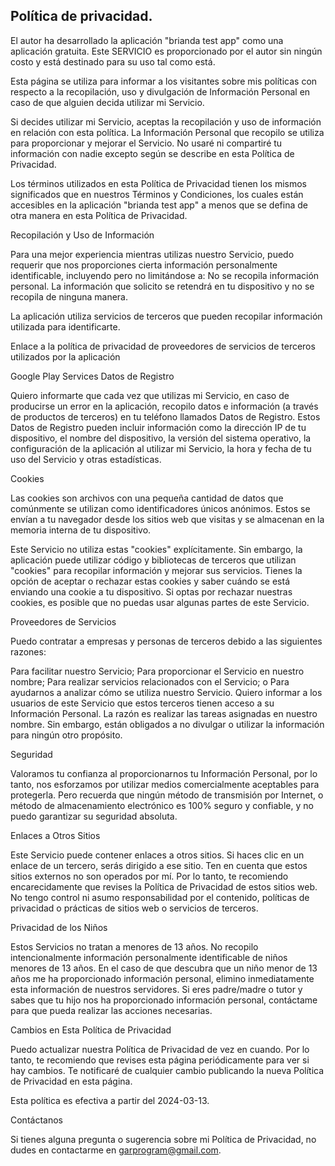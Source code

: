 ## Política de privacidad.

El autor ha desarrollado la aplicación "brianda test app" como una aplicación gratuita. Este SERVICIO es proporcionado por el autor sin ningún costo y está destinado para su uso tal como está.

Esta página se utiliza para informar a los visitantes sobre mis políticas con respecto a la recopilación, uso y divulgación de Información Personal en caso de que alguien decida utilizar mi Servicio.

Si decides utilizar mi Servicio, aceptas la recopilación y uso de información en relación con esta política. La Información Personal que recopilo se utiliza para proporcionar y mejorar el Servicio. No usaré ni compartiré tu información con nadie excepto según se describe en esta Política de Privacidad.

Los términos utilizados en esta Política de Privacidad tienen los mismos significados que en nuestros Términos y Condiciones, los cuales están accesibles en la aplicación "brianda test app" a menos que se defina de otra manera en esta Política de Privacidad.

Recopilación y Uso de Información

Para una mejor experiencia mientras utilizas nuestro Servicio, puedo requerir que nos proporciones cierta información personalmente identificable, incluyendo pero no limitándose a: No se recopila información personal. La información que solicito se retendrá en tu dispositivo y no se recopila de ninguna manera.

La aplicación utiliza servicios de terceros que pueden recopilar información utilizada para identificarte.

Enlace a la política de privacidad de proveedores de servicios de terceros utilizados por la aplicación

Google Play Services
Datos de Registro

Quiero informarte que cada vez que utilizas mi Servicio, en caso de producirse un error en la aplicación, recopilo datos e información (a través de productos de terceros) en tu teléfono llamados Datos de Registro. Estos Datos de Registro pueden incluir información como la dirección IP de tu dispositivo, el nombre del dispositivo, la versión del sistema operativo, la configuración de la aplicación al utilizar mi Servicio, la hora y fecha de tu uso del Servicio y otras estadísticas.

Cookies

Las cookies son archivos con una pequeña cantidad de datos que comúnmente se utilizan como identificadores únicos anónimos. Estos se envían a tu navegador desde los sitios web que visitas y se almacenan en la memoria interna de tu dispositivo.

Este Servicio no utiliza estas "cookies" explícitamente. Sin embargo, la aplicación puede utilizar código y bibliotecas de terceros que utilizan "cookies" para recopilar información y mejorar sus servicios. Tienes la opción de aceptar o rechazar estas cookies y saber cuándo se está enviando una cookie a tu dispositivo. Si optas por rechazar nuestras cookies, es posible que no puedas usar algunas partes de este Servicio.

Proveedores de Servicios

Puedo contratar a empresas y personas de terceros debido a las siguientes razones:

Para facilitar nuestro Servicio;
Para proporcionar el Servicio en nuestro nombre;
Para realizar servicios relacionados con el Servicio; o
Para ayudarnos a analizar cómo se utiliza nuestro Servicio.
Quiero informar a los usuarios de este Servicio que estos terceros tienen acceso a su Información Personal. La razón es realizar las tareas asignadas en nuestro nombre. Sin embargo, están obligados a no divulgar o utilizar la información para ningún otro propósito.

Seguridad

Valoramos tu confianza al proporcionarnos tu Información Personal, por lo tanto, nos esforzamos por utilizar medios comercialmente aceptables para protegerla. Pero recuerda que ningún método de transmisión por Internet, o método de almacenamiento electrónico es 100% seguro y confiable, y no puedo garantizar su seguridad absoluta.

Enlaces a Otros Sitios

Este Servicio puede contener enlaces a otros sitios. Si haces clic en un enlace de un tercero, serás dirigido a ese sitio. Ten en cuenta que estos sitios externos no son operados por mí. Por lo tanto, te recomiendo encarecidamente que revises la Política de Privacidad de estos sitios web. No tengo control ni asumo responsabilidad por el contenido, políticas de privacidad o prácticas de sitios web o servicios de terceros.

Privacidad de los Niños

Estos Servicios no tratan a menores de 13 años. No recopilo intencionalmente información personalmente identificable de niños menores de 13 años. En el caso de que descubra que un niño menor de 13 años me ha proporcionado información personal, elimino inmediatamente esta información de nuestros servidores. Si eres padre/madre o tutor y sabes que tu hijo nos ha proporcionado información personal, contáctame para que pueda realizar las acciones necesarias.

Cambios en Esta Política de Privacidad

Puedo actualizar nuestra Política de Privacidad de vez en cuando. Por lo tanto, te recomiendo que revises esta página periódicamente para ver si hay cambios. Te notificaré de cualquier cambio publicando la nueva Política de Privacidad en esta página.

Esta política es efectiva a partir del 2024-03-13.

Contáctanos

Si tienes alguna pregunta o sugerencia sobre mi Política de Privacidad, no dudes en contactarme en garprogram@gmail.com.
